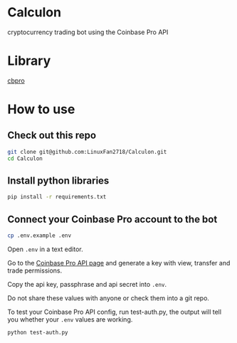 # Calculon
cryptocurrency trading bot using the Coinbase Pro API

# Library

[cbpro](https://github.com/danpaquin/coinbasepro-python)

# How to use

## Check out this repo

```bash
git clone git@github.com:LinuxFan2718/Calculon.git
cd Calculon
```

## Install python libraries

```bash
pip install -r requirements.txt
```

## Connect your Coinbase Pro account to the bot

```bash
cp .env.example .env
```

Open `.env` in a text editor.

Go to the [Coinbase Pro API page](https://pro.coinbase.com/profile/api)
and generate a key with view, transfer and trade permissions.

Copy the api key, passphrase and api secret into `.env`.

Do not share these values with anyone or check them into a git repo.

To test your Coinbase Pro API config, run test-auth.py, the output will
tell you whether your `.env` values are working.

```bash
python test-auth.py
```